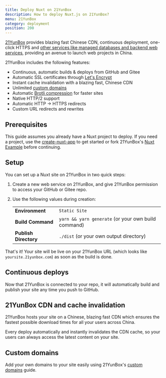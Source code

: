 ```yaml
---
title: Deploy Nuxt on 21YunBox
description: How to deploy Nuxt.js on 21YunBox?
menu: 21YunBox
category: deployment
position: 200
---
```


[21YunBox](https://www.21yunbox.com) provides blazing fast Chinese CDN, continuous deployment, one-click HTTPS and [other services like managed databases and backend web services](https://www.21yunbox.com/docs/), providing an avenue to launch web projects in China.

21YunBox includes the following features:

- Continuous, automatic builds & deploys from GitHub and Gitee
- Automatic SSL certificates through [Let's Encrypt](https://letsencrypt.org)
- Instant cache invalidation with a blazing fast, Chinese CDN
- Unlimited [custom domains](https://www.21yunbox.com/docs/#/custom-domains)
- Automatic [Brotli compression](https://en.wikipedia.org/wiki/Brotli) for faster sites
- Native HTTP/2 support
- Automatic HTTP → HTTPS redirects
- Custom URL redirects and rewrites

## Prerequisites

This guide assumes you already have a Nuxt project to deploy. If you need a project, use the [create-nuxt-app](https://github.com/nuxt/create-nuxt-app) to get started or fork 21YunBox's [Nuxt Example](https://gitee.com/eryiyunbox-examples/nuxtjs) before continuing.

## Setup

You can set up a Nuxt site on 21YunBox in two quick steps:

1. Create a new web service on 21YunBox, and give 21YunBox permission to access your GitHub or Gitee repo.
2. Use the following values during creation:

   |                       |                                                     |
   | --------------------- | --------------------------------------------------- |
   | **Environment**       | `Static Site`                                       |
   | **Build Command**     | `yarn && yarn generate` (or your own build command) |
   | **Publish Directory** | `./dist` (or your own output directory)             |

That's it! Your site will be live on your 21YunBox URL (which looks like `yoursite.21yunbox.com`) as soon as the build is done.

## Continuous deploys

Now that 21YunBox is connected to your repo, it will automatically build and publish your site any time you push to GitHub.

## 21YunBox CDN and cache invalidation

21YunBox hosts your site on a Chinese, blazing fast CDN which ensures the fastest possible download times for all your users across China.

Every deploy automatically and instantly invalidates the CDN cache, so your users can always access the latest content on your site.

## Custom domains

Add your own domains to your site easily using 21YunBox's [custom domains](https://www.21yunbox.com/docs/#/custom-domains) guide.

